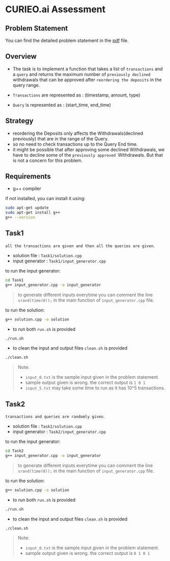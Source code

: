 # CURIEO.ai Assessment

## Problem Statement
You can find the detailed problem statement in the [pdf](curieo_swe_assessment.pdf) file.

## Overview
- The task is to implement a function that takes a list of `transactions` and a `query` and returns the maximum number of `previously declined` withdrawals that can be approved after `reordering the deposits` in the query range.

- `Transactions` are represented as : (timestamp, amount, type)
- `Query` is represented as : (start_time, end_time)

## Strategy
- reordering the Deposits only affects the Withdrawals(declined previously) that are in the range of the Query.
- so no need to check transactions up to the Query End time.
- it might be possible that after approving some declined Withdrawals, we have to decline some of the `previously approved `Withdrawals. But that is not a concern for this problem.

## Requirements
- g++ compiler <br>
  
if not installed, you can install it using:
```bash
sudo apt-get update
sudo apt-get install g++
g++ --version
```

  
## Task1
`all the transactions are given and then all the queries are given`.

- solution file : `Task1/solution.cpp`
- input generator : `Task1/input_generator.cpp`

to run the input generator:
```bash
cd Task1
g++ input_generator.cpp -o input_generator
```
> to generate different inputs everytime you can comment the line `srand(time(0));` in the main function of `input_generator.cpp` file.

to run the solution:
```bash
g++ solution.cpp -o solution
```
- to run both `run.sh` is provided
```bash
./run.sh
```
- to clean the input and output files `clean.sh` is provided
```bash
./clean.sh
```
> Note: <br>
> - `input_0.txt` is the sample input given in the problem statement. <br>
> - sample output given is wrong. the correct output is `1 0 1` <br>
> - `input_5.txt` may take some time to run as it has 10^5 transactions. <br>


## Task2
`transactions and queries are randomly given`.

- solution file : `Task2/solution.cpp`
- input generator : `Task2/input_generator.cpp`

to run the input generator:
```bash
cd Task2
g++ input_generator.cpp -o input_generator
```
> to generate different inputs everytime you can comment the line `srand(time(0));` in the main function of `input_generator.cpp` file.

to run the solution:
```bash
g++ solution.cpp -o solution
```
- to run both `run.sh` is provided
```bash
./run.sh
```
- to clean the input and output files `clean.sh` is provided
```bash
./clean.sh
```

> Note: <br>
> - `input_0.txt` is the sample input given in the problem statement. <br>
> - sample output given is wrong. the correct output is `0 1 0 1` <br>
